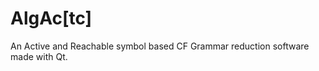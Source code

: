 AlgAc[tc]
=========

An Active and Reachable symbol based CF Grammar reduction software made with Qt.
